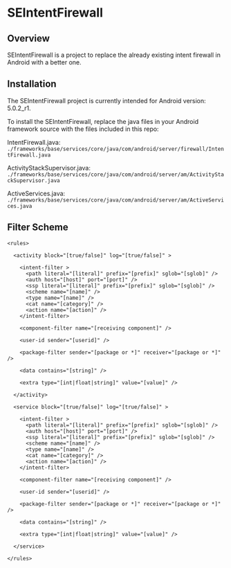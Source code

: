 SEIntentFirewall
================

Overview
--------

SEIntentFirewall is a project to replace the already existing intent firewall in Android with a better one.

Installation
------------

The SEIntentFirewall project is currently intended for Android version: 5.0.2_r1.

To install the SEIntentFirewall, replace the java files in your Android framework source with the files included
in this repo:

IntentFirewall.java: `./frameworks/base/services/core/java/com/android/server/firewall/IntentFirewall.java`

ActivityStackSupervisor.java: `./frameworks/base/services/core/java/com/android/server/am/ActivityStackSupervisor.java`

ActiveServices.java: `./frameworks/base/services/core/java/com/android/server/am/ActiveServices.java`

Filter Scheme
-------------

    <rules>
    
      <activity block="[true/false]" log="[true/false]" >
        
        <intent-filter >
          <path literal="[literal]" prefix="[prefix]" sglob="[sglob]" />
          <auth host="[host]" port="[port]" />
          <ssp literal="[literal]" prefix="[prefix]" sglob="[sglob]" />
          <scheme name="[name]" />
          <type name="[name]" />
          <cat name="[category]" />
          <action name="[action]" />
        </intent-filter>
        
        <component-filter name="[receiving component]" />

        <user-id sender="[userid]" />
      
        <package-filter sender="[package or *]" receiver="[package or *]" />
        
        <data contains="[string]" />

        <extra type="[int|float|string]" value="[value]" />
        
      </activity>

      <service block="[true/false]" log="[true/false]" >
        
        <intent-filter >
          <path literal="[literal]" prefix="[prefix]" sglob="[sglob]" />
          <auth host="[host]" port="[port]" />
          <ssp literal="[literal]" prefix="[prefix]" sglob="[sglob]" />
          <scheme name="[name]" />
          <type name="[name]" />
          <cat name="[category]" />
          <action name="[action]" />
        </intent-filter>
        
        <component-filter name="[receiving component]" />

        <user-id sender="[userid]" />

        <package-filter sender="[package or *]" receiver="[package or *]" />
        
        <data contains="[string]" />

        <extra type="[int|float|string]" value="[value]" />
        
      </service>
      
    </rules>
